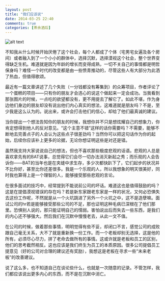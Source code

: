 ```yaml
---
layout: post
title: "我们应该说"
date: 2014-03-25 22:40
comments: true
categories: [茶余酒后]
---
```

![alt text](http://blog.sunvi.cc/UploadFiles/2010-7/91531332357.jpg)

不知我从什么时候开始厌倦了这个社会，每个人都成了个体（宅男宅女遍及各个房间）或者融入到了一个小小的群体中，选择沉默，选择漠视这个社会，整个世界变得缺乏生机。难道就是因为年龄的增长而变得成熟，一切不关自己的事情都是明哲保身吗？难怪一个时代的改变都是由一些愤青推动的，尽管这些人有大部分为此洒了热血，但值得歌颂。

最近有一篇文章讲述了几个失败（一分钱都没有筹集到）的众筹项目，作者评论了一个蛋糕的项目——只有你的朋友才会违心的说这个做起来一定会成功。当我看到那张图片的时候，一点吃的欲望都没有，更不用提去了解它了。如此不堪，作为身边他们身边的朋友却没有说出他们内心真实的想法，这难道就是朋友吗？不是，至少我是这么认为的。说出来，或许会打击他们的信心，却给了他们最真诚的建议。

<!--more-->

当你提出一个想法告知你的朋友的时候，我想你并不只是想炫耀自己的想象力，你肯定想得到他人的反对意见。“这个主意不错”这样的话你需要吗？不需要，能够不断地去完善点子的人会认为这些点子很差劲吗？当然你可以把这句话作为你的起始，后续你应该补上更多的论据，无论你想证明这些是对还是错。

虽然我支持大家说说自己的想法，但也不喜欢那些极度悲观的话语。悲观的人总是喜欢拿先有的BAT说事，总觉得它们会尽一切办法消灭新起之秀；而乐观的人会告诉你——BAT的当年也是在夹缝中求生存，多少次都快趴下了，它们起步的状况并不比你好，甚至比你还差很多。我是一个乐观的人，所以我想象的明天很美好，同时我也算得上是一个理智的人，能够接受那些悲观的言论。

在很多面试的技巧中，经常提到不能说前公司的坏话。难道这也是值得鼓励的吗？这是在提倡漠视错误的存在吗？若是新东家跟老东家是一样的状况，又何必恐惧失去这份工作呢，不然就是从一个火坑跳进了另外一个火坑之中，这不是造孽嘛。面试公司的hr若是能够接受那些公司的不足，那也证明这种毛病已深根在了他们那里。恐惧别人说的，那只能证明自己的懦弱。害怕说出后而失去一些东西，是我们的内心还不够强大。然后我们在沉默中慢慢老去，从此一文不值。

在公司的时候，做着那些事情，明明觉得有些不妥，却闭口不言，感觉公司的成败跟自己毫无关系，大不了就是重新换一份工作。而一个老板却别无选择，这是他的所有，必须尽心尽力，拼了老命去做所有的事情。这或许就是老板和员工的区别，他们的思考截然相反。这也应该是我们终生为员工的本质原因。很多公司提倡员工提意见（好的公司对合理的建议还有奖励），我想这是老板在寻求一些“未来老板”的改善建议。

说了这么多，也不知道自己在谈论些什么，也就是一次随意的记录。不管怎样，我们都应该说出更多内心的东西，而不是在沉默中消亡。